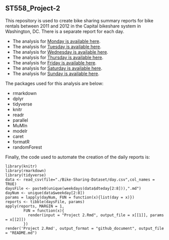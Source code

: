 ## ST558_Project-2

This repository is used to create bike sharing summary reports for bike rentals between 2011 and 2012 in the Capital bikeshare system in Washington, DC. There is a separate report for each day.
   
* The analysis for [Monday is available here](Monday.md).
* The analysis for [Tuesday is available here](Tuesday.md).
* The analysis for [Wednesday is available here](Wednesday.md).
* The analysis for [Thursday is available here](Thursday.md).
* The analysis for [Friday is available here](Friday.md).
* The analysis for [Saturday is available here](Saturday.md).
* The analysis for [Sunday is available here](Sunday.md).

The packages used for this analysis are below:

* rmarkdown
* dplyr
* tidyverse
* knitr
* readr
* parallel
* MuMIn
* modelr
* caret
* formatR  
* randomForest
   
Finally, the code used to automate the creation of the daily reports is:   

```{r, message=F}
library(knitr)
library(rmarkdown)
library(tidyverse)
data <- read_csv(file="./Bike-Sharing-Dataset/day.csv",col_names = TRUE)
daysFile <- paste0(unique(weekdays(data$dteday[2:8])),".md")
dayNum <- unique(data$weekday[2:8])
params = lapply(dayNum, FUN = function(x){list(day = x)})
reports <- tibble(daysFile, params)
apply(reports, MARGIN = 1,
        FUN = function(x){
          render(input = "Project 2.Rmd", output_file = x[[1]], params = x[[2]])
        })
render('Project 2.Rmd', output_format = "github_document", output_file = "README.md")
```
